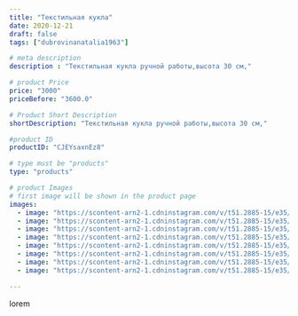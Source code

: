 ```yaml
---
title: "Текстильная кукла"
date: 2020-12-21
draft: false
tags: ["dubrovinanatalia1963"]

# meta description
description : "Текстильная кукла ручной работы,высота 30 см,"

# product Price
price: "3000"
priceBefore: "3600.0"

# Product Short Description
shortDescription: "Текстильная кукла ручной работы,высота 30 см,"

#product ID
productID: "CJEYsaxnEz8"

# type must be "products"
type: "products"

# product Images
# first image will be shown in the product page
images:
  - image: "https://scontent-arn2-1.cdninstagram.com/v/t51.2885-15/e35/132120187_837012753756894_8212967256215005205_n.jpg?se=7&tp=1&_nc_ht=scontent-arn2-1.cdninstagram.com&_nc_cat=106&_nc_ohc=BhdS4u49t0wAX-tcPLc&oh=7997404984acba477c64e29f230ef096&oe=606AA6FC&ig_cache_key=MjQ2OTIwNzA5NzgyMzE5MTIxOA%3D%3D.2"
  - image: "https://scontent-arn2-1.cdninstagram.com/v/t51.2885-15/e35/131921692_407465917166356_5954015859992139770_n.jpg?se=7&tp=1&_nc_ht=scontent-arn2-1.cdninstagram.com&_nc_cat=104&_nc_ohc=DkoaMLKGw6cAX9kUkGV&oh=1e041f529f9e9c3ecae0d13378117dab&oe=606B9F98&ig_cache_key=MjQ2OTIwNzA5Nzg1NjUyMTg0MA%3D%3D.2"
  - image: "https://scontent-arn2-1.cdninstagram.com/v/t51.2885-15/e35/131928020_202082668243182_2396892092554667541_n.jpg?se=7&tp=1&_nc_ht=scontent-arn2-1.cdninstagram.com&_nc_cat=106&_nc_ohc=u5crBLOzBX8AX9OQapz&oh=27211756d9f5d66f38ca093a8f70b18a&oe=606B2F1E&ig_cache_key=MjQ2OTIwNzA5NzgzOTk1MDQ5NQ%3D%3D.2"
  - image: "https://scontent-arn2-1.cdninstagram.com/v/t51.2885-15/e35/131922937_1043284062844866_7280311183250236809_n.jpg?se=7&tp=1&_nc_ht=scontent-arn2-1.cdninstagram.com&_nc_cat=106&_nc_ohc=S5IzHw5v-dQAX88UnEH&oh=ce1cfcc47c5f49e5baf5dba10aebe10a&oe=606A89AD&ig_cache_key=MjQ2OTIwNzA5Nzg1NjczODUxNA%3D%3D.2"
  - image: "https://scontent-arn2-1.cdninstagram.com/v/t51.2885-15/e35/131467563_852182118904585_454782242109754095_n.jpg?se=7&tp=1&_nc_ht=scontent-arn2-1.cdninstagram.com&_nc_cat=101&_nc_ohc=zuW3lF8NpCEAX8HxN0k&oh=e25cf97d784d8cc86e9f727366201609&oe=606A9C80&ig_cache_key=MjQ2OTIwNzA5Nzg0ODMwMDc0Ng%3D%3D.2"
  - image: "https://scontent-arn2-1.cdninstagram.com/v/t51.2885-15/e35/131938801_2461921100771284_1477874028004013778_n.jpg?se=7&tp=1&_nc_ht=scontent-arn2-1.cdninstagram.com&_nc_cat=104&_nc_ohc=M2IjeIQXKsEAX_07bG0&oh=50d90a9f956cc6594bf5ede299519645&oe=606AF344&ig_cache_key=MjQ2OTIwNzA5Nzg3MzMyOTEyNw%3D%3D.2"
  - image: "https://scontent-arn2-1.cdninstagram.com/v/t51.2885-15/e35/131897984_231492051831334_4614822797796072307_n.jpg?se=7&tp=1&_nc_ht=scontent-arn2-1.cdninstagram.com&_nc_cat=110&_nc_ohc=vTzJlXsNDjEAX8xSyJl&oh=7004b18f660a94a41f814405bae0e1ec&oe=606B2A1D&ig_cache_key=MjQ2OTIwNzA5Nzk0MDU3NTkzNw%3D%3D.2"
  - image: "https://scontent-arn2-1.cdninstagram.com/v/t51.2885-15/e35/132050003_425772411787350_7316903502735454501_n.jpg?se=7&tp=1&_nc_ht=scontent-arn2-1.cdninstagram.com&_nc_cat=106&_nc_ohc=zos8CL2RKxoAX_Fw14e&oh=dc1de0bbaf966b489d640f2ce1ddb84c&oe=606B5A25&ig_cache_key=MjQ2OTIwNzA5Nzg4MTc3MTY5NA%3D%3D.2"

---
```

lorem

